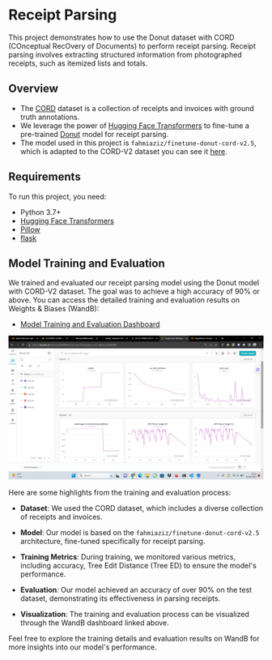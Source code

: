 # Receipt Parsing

This project demonstrates how to use the Donut dataset with CORD (COnceptual RecOvery of Documents) to perform receipt parsing. Receipt parsing involves extracting structured information from photographed receipts, such as itemized lists and totals.

## Overview

- The [CORD](https://huggingface.co/datasets/naver-clova-ix/cord-v2) dataset is a collection of receipts and invoices with ground truth annotations.
- We leverage the power of [Hugging Face Transformers](https://huggingface.co/transformers/) to fine-tune a pre-trained [Donut](https://huggingface.co/naver-clova-ix/donut-base) model for receipt parsing.
- The model used in this project is `fahmiaziz/finetune-donut-cord-v2.5`, which is adapted to the CORD-V2 dataset you can see it [here](https://huggingface.co/fahmiaziz/finetune-donut-cord-v2.5).
## Requirements

To run this project, you need:

- Python 3.7+
- [Hugging Face Transformers](https://huggingface.co/transformers/)
- [Pillow](https://pillow.readthedocs.io/en/stable/)
- [flask](https://flask.palletsprojects.com/en/2.3.x/installation/#install-flask)

## Model Training and Evaluation

We trained and evaluated our receipt parsing model using the Donut model with CORD-V2 dataset. The goal was to achieve a high accuracy of 90% or above. You can access the detailed training and evaluation results on Weights & Biases (WandB):

- [Model Training and Evaluation Dashboard](https://wandb.ai/fahmiazizfadhil09/Donut-hpo)

![Model Training](evaluation.png)

Here are some highlights from the training and evaluation process:

- **Dataset**: We used the CORD dataset, which includes a diverse collection of receipts and invoices.

- **Model**: Our model is based on the `fahmiaziz/finetune-donut-cord-v2.5` architecture, fine-tuned specifically for receipt parsing.

- **Training Metrics**: During training, we monitored various metrics, including accuracy, Tree Edit Distance (Tree ED) to ensure the model's performance.

- **Evaluation**: Our model achieved an accuracy of over 90% on the test dataset, demonstrating its effectiveness in parsing receipts.

- **Visualization**: The training and evaluation process can be visualized through the WandB dashboard linked above.

Feel free to explore the training details and evaluation results on WandB for more insights into our model's performance.

